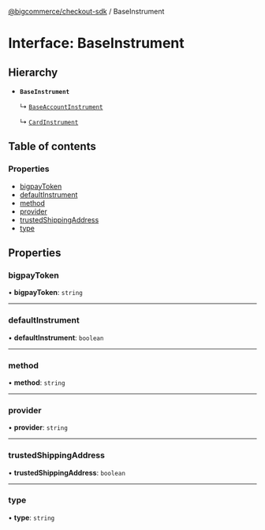 [@bigcommerce/checkout-sdk](../README.md) / BaseInstrument

# Interface: BaseInstrument

## Hierarchy

- **`BaseInstrument`**

  ↳ [`BaseAccountInstrument`](BaseAccountInstrument.md)

  ↳ [`CardInstrument`](CardInstrument.md)

## Table of contents

### Properties

- [bigpayToken](BaseInstrument.md#bigpaytoken)
- [defaultInstrument](BaseInstrument.md#defaultinstrument)
- [method](BaseInstrument.md#method)
- [provider](BaseInstrument.md#provider)
- [trustedShippingAddress](BaseInstrument.md#trustedshippingaddress)
- [type](BaseInstrument.md#type)

## Properties

### bigpayToken

• **bigpayToken**: `string`

___

### defaultInstrument

• **defaultInstrument**: `boolean`

___

### method

• **method**: `string`

___

### provider

• **provider**: `string`

___

### trustedShippingAddress

• **trustedShippingAddress**: `boolean`

___

### type

• **type**: `string`

